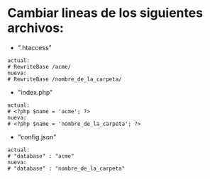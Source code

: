 # Cambiar lineas de los siguientes archivos:

- ".htaccess"
```
actual:
# RewriteBase /acme/
nueva:
# RewriteBase /nombre_de_la_carpeta/
```

- "index.php"
```
actual:
# <?php $name = 'acme'; ?>
nueva:
# <?php $name = 'nombre_de_la_carpeta'; ?>
```

- "config.json"
```
actual:
# "database" : "acme"
nueva:
# "database" : "nombre_de_la_carpeta"
```
